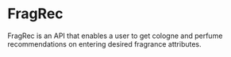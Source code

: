# FragRec
FragRec is an API that enables a user to get cologne and perfume recommendations on entering desired fragrance attributes.
